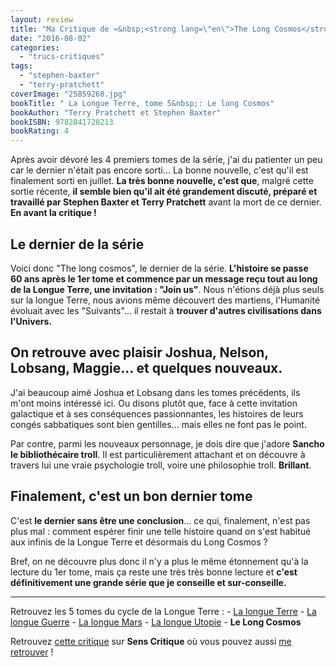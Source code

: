 ```yaml
---
layout: review
title: "Ma Critique de «&nbsp;<strong lang=\"en\">The Long Cosmos</strong>&nbsp;» de <em>Terry Pratchett</em> et <em>Stephen Baxter</em>"
date: "2016-08-02"
categories: 
  - "trucs-critiques"
tags: 
  - "stephen-baxter"
  - "terry-pratchett"
coverImage: "25859268.jpg"
bookTitle: " La Longue Terre, tome 5&nbsp;: Le long Cosmos"
bookAuthor: "Terry Pratchett et Stephen Baxter"
bookISBN: 9782841728213  
bookRating: 4
---
```


Après avoir dévoré les 4 premiers tomes de la série, j'ai du patienter un peu car le dernier n'était pas encore sorti... La bonne nouvelle, c'est qu'il est finalement sorti en juillet. **La très bonne nouvelle, c'est que**, malgré cette sortie récente, **il semble bien qu'il ait été grandement discuté, préparé et travaillé par Stephen Baxter et Terry Pratchett** avant la mort de ce dernier. **En avant la critique !**

## Le dernier de la série

Voici donc "The long cosmos", le dernier de la série. **L'histoire se passe 60 ans après le 1er tome et commence par un message reçu tout au long de la Longue Terre, une invitation : "Join us"**. Nous n'étions déjà plus seuls sur la longue Terre, nous avions même découvert des martiens, l'Humanité évoluait avec les "Suivants"... il restait à **trouver d'autres civilisations dans l'Univers.**

## On retrouve avec plaisir **Joshua**, **Nelson**, **Lobsang**, **Maggie**... et quelques nouveaux.

J'ai beaucoup aimé Joshua et Lobsang dans les tomes précédents, ils m'ont moins intéressé ici. Ou disons plutôt que, face à cette invitation galactique et à ses conséquences passionnantes, les histoires de leurs congés sabbatiques sont bien gentilles... mais elles ne font pas le point.

Par contre, parmi les nouveaux personnage, je dois dire que j'adore **Sancho le bibliothécaire troll**. Il est particulièrement attachant et on découvre à travers lui une vraie psychologie troll, voire une philosophie troll. **Brillant**.

## Finalement, c'est un bon dernier tome

C'est **le dernier sans être une conclusion**... ce qui, finalement, n'est pas plus mal : comment espérer finir une telle histoire quand on s'est habitué aux infinis de la Longue Terre et désormais du Long Cosmos ?

Bref, on ne découvre plus donc il n'y a plus le même étonnement qu'à la lecture du 1er tome, mais ça reste une très très bonne lecture et **c'est définitivement une grande série que je conseille et sur-conseille.**

* * *

Retrouvez les 5 tomes du cycle de la Longue Terre : - [La longue Terre](/2016/04/ma-critique-de-la-longue-terre-de-terry-pratchett-et-stephen-baxter/) - [La longue Guerre](/2016/05/ma-critique-de-la-longue-guerre-de-terry-pratchett-et-stephen-baxter/) - [La longue Mars](/2016/05/ma-critique-de-la-longue-mars-de-terry-pratchett-et-stephen-baxter/) - [La longue Utopie](/2016/05/ma-critique-de-la-longue-utopie-de-terry-pratchett-et-stephen-baxter/) - **Le Long Cosmos**

Retrouvez [cette critique](http://www.senscritique.com/livre/The_Long_Cosmos/critique/101093143) sur **Sens Critique** où vous pouvez aussi [me retrouver](http://www.senscritique.com/Arnaud_Malon) !
